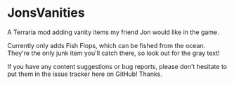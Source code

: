 # JonsVanities
A Terraria mod adding vanity items my friend Jon would like in the game.

Currently only adds Fish Flops, which can be fished from the ocean. They're the only junk item you'll catch there, so look out for the gray text!

If you have any content suggestions or bug reports, please don't hesitate to put them in the issue tracker here on GitHub! Thanks.
